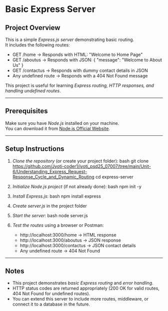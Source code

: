 # Basic Express Server

## Project Overview
This is a simple *Express.js server* demonstrating basic routing.  
It includes the following routes:

- GET /home → Responds with HTML: "Welcome to Home Page"  
- GET /aboutus → Responds with JSON: { "message": "Welcome to About Us" }  
- GET /contactus → Responds with dummy contact details in JSON  
- Any undefined route → Responds with a 404 Not Found message  

This project is useful for learning *Express routing, HTTP responses, and handling undefined routes*.

---

## Prerequisites
Make sure you have *Node.js* installed on your machine.  
You can download it from [Node.js Official Website](https://nodejs.org/).

---

## Setup Instructions

1. *Clone the repository* (or create your project folder):
    bash
    git clone https://github.com/Jyoti-coder1/jyoti_psd25_07007/tree/main/Unit-6/Understanding_Express_Request-Response_Cycle_and_Dynamic_Routing
    cd express-server
    

2. *Initialize Node.js project* (if not already done):
    bash
    npm init -y
    

3. *Install Express.js*:
    bash
    npm install express
    

4. *Create server.js* in the project folder
    

5. *Start the server*:
    bash
    node server.js
    

6. *Test the routes* using a browser or Postman:
    - http://localhost:3000/home → HTML response  
    - http://localhost:3000/aboutus → JSON response  
    - http://localhost:3000/contactus → JSON contact details  
    - Any undefined route → 404 Not Found  

---

## Notes

- This project demonstrates *basic Express routing* and *error handling*.  
- HTTP status codes are returned appropriately (200 OK for valid routes, 404 Not Found for undefined routes).  
- You can extend this server to include more routes, middleware, or connect it to a database in the future.  
